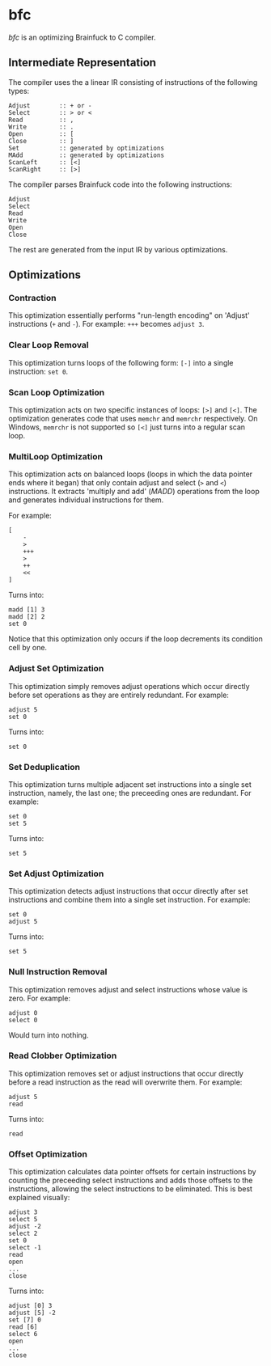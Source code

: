 # bfc
_bfc_ is an optimizing Brainfuck to C compiler.

## Intermediate Representation
The compiler uses the a linear IR consisting of instructions of the following types:
```
Adjust        :: + or -
Select        :: > or <
Read          :: ,
Write         :: .
Open          :: [
Close         :: ]
Set           :: generated by optimizations
MAdd          :: generated by optimizations
ScanLeft      :: [<]
ScanRight     :: [>]
```

The compiler parses Brainfuck code into the following instructions:
```
Adjust
Select
Read
Write
Open
Close
```

The rest are generated from the input IR by various optimizations.

## Optimizations
### Contraction
This optimization essentially performs "run-length encoding" on 'Adjust' instructions (`+` and `-`). For example: `+++` becomes `adjust 3`.

### Clear Loop Removal
This optimization turns loops of the following form: `[-]` into a single instruction: `set 0`.

### Scan Loop Optimization
This optimization acts on two specific instances of loops: `[>]` and `[<]`. The optimization generates code that uses `memchr` and `memrchr` respectively. On Windows, `memrchr` is not supported so `[<]` just turns into a regular scan loop.

### MultiLoop Optimization
This optimization acts on balanced loops (loops in which the data pointer ends where it began) that only contain adjust and select (`>` and `<`) instructions. It extracts 'multiply and add' (_MADD_) operations from the loop and generates individual instructions for them.

For example:
```text
[
    -
    >
    +++
    >
    ++
    <<
]
```
Turns into:
```text
madd [1] 3
madd [2] 2
set 0
```

Notice that this optimization only occurs if the loop decrements its condition cell by one.

### Adjust Set Optimization
This optimization simply removes adjust operations which occur directly before set operations as they are entirely redundant. For example:
```text
adjust 5
set 0
```
Turns into:
```text
set 0
```

### Set Deduplication
This optimization turns multiple adjacent set instructions into a single set instruction, namely, the last one; the preceeding ones are redundant. For example:
```text
set 0
set 5
```
Turns into:
```text
set 5
```

### Set Adjust Optimization
This optimization detects adjust instructions that occur directly after set instructions and combine them into a single set instruction. For example:
```text
set 0
adjust 5
```
Turns into:
```text
set 5
```

### Null Instruction Removal
This optimization removes adjust and select instructions whose value is zero. For example:
```text
adjust 0
select 0
```
Would turn into nothing.

### Read Clobber Optimization
This optimization removes set or adjust instructions that occur directly before a read instruction as the read will overwrite them. For example:
```text
adjust 5
read
```
Turns into:
```text
read
```

### Offset Optimization
This optimization calculates data pointer offsets for certain instructions by counting the preceeding select instructions and adds those offsets to the instructions, allowing the select instructions to be eliminated. This is best explained visually:
```text
adjust 3
select 5
adjust -2
select 2
set 0
select -1
read
open
...
close
```
Turns into:
```text
adjust [0] 3
adjust [5] -2
set [7] 0
read [6]
select 6
open
...
close
```